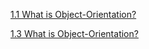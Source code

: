 [1.1 What is Object-Orientation?](https://htmlpreview.github.io/?https://github.com/Mgancita/OO-modeling-and-design/blob/add_links/chapter1/1.1-what-is-OO.html)  

[1.3 What is Object-Orientation?](https://htmlpreview.github.io/?https://github.com/Mgancita/OO-modeling-and-design/blob/add_links/chapter1/1.3-OO-themes.html)